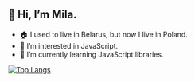 ## 👋 Hi, I’m Mila.
- 🏠 I used to live in Belarus, but now I live in Poland.
- 👀 I’m interested in JavaScript.
- 🌱 I’m currently learning JavaScript libraries.

[![Top Langs](https://github-readme-stats.vercel.app/api/top-langs/?username=ibizaSunrise&layout=compact)](https://github.com/anuraghazra/github-readme-stats)








<!---
ibizaSunrise/ibizaSunrise is a ✨ special ✨ repository because its `README.md` (this file) appears on your GitHub profile.
You can click the Preview link to take a look at your changes.
--->
